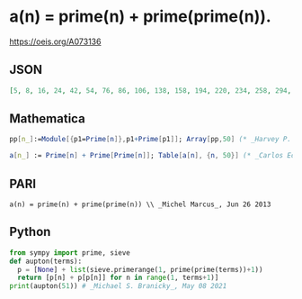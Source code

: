 # a\(n\) \= prime\(n\) \+ prime\(prime\(n\)\)\.
https://oeis.org/A073136
## JSON
```JSON
[5, 8, 16, 24, 42, 54, 76, 86, 106, 138, 158, 194, 220, 234, 258, 294, 336, 344, 398, 424, 440, 480, 514, 550, 606, 648, 666, 694, 708, 730, 836, 870, 910, 936, 1008, 1028, 1076, 1130, 1158, 1204, 1242, 1268, 1344, 1364, 1398, 1416, 1508, 1632, 1660, 1676, 1704]
```
## Mathematica
```Mathematica
pp[n_]:=Module[{p1=Prime[n]},p1+Prime[p1]]; Array[pp,50] (* _Harvey P. Dale_, Feb 19 2014 *)
```
```Mathematica
a[n_] := Prime[n] + Prime[Prime[n]]; Table[a[n], {n, 50}] (* _Carlos Eduardo Olivieri_, Dec 18 2014 *)
```
## PARI
```PARI
a(n) = prime(n) + prime(prime(n)) \\ _Michel Marcus_, Jun 26 2013
```
## Python
```Python
from sympy import prime, sieve
def aupton(terms):
  p = [None] + list(sieve.primerange(1, prime(prime(terms))+1))
  return [p[n] + p[p[n]] for n in range(1, terms+1)]
print(aupton(51)) # _Michael S. Branicky_, May 08 2021
```
